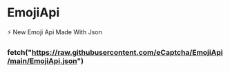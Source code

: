 # EmojiApi
⚡ New Emoji Api Made With Json

### fetch("https://raw.githubusercontent.com/eCaptcha/EmojiApi/main/EmojiApi.json")
